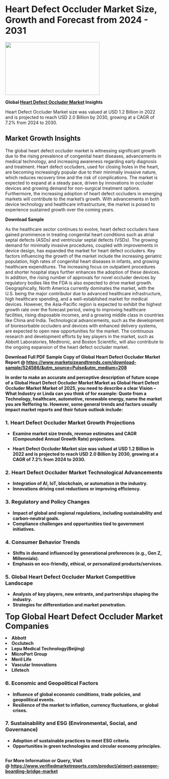 <H1>Heart Defect Occluder Market Size, Growth and Forecast from 2024 - 2031</H1><img class="aligncenter size-medium wp-image-584254" src="https://thirdeyenews.in/wp-content/uploads/2024/09/Global-Market-Research-300x168.jpeg" alt="" width="300" height="168" /><p><strong>Global&nbsp;<a href="https://www.marketsizeandtrends.com/download-sample/524586/&amp;utm_source=Pulse&amp;utm_medium=208">Heart Defect Occluder Market</a> Insights</strong></p><p>Heart Defect Occluder Market size was valued at USD 1.2 Billion in 2022 and is projected to reach USD 2.0 Billion by 2030, growing at a CAGR of 7.2% from 2024 to 2030.</p><p><h2>Market Growth Insights</h2> <p>The global heart defect occluder market is witnessing significant growth due to the rising prevalence of congenital heart diseases, advancements in medical technology, and increasing awareness regarding early diagnosis and treatment. Heart defect occluders, used for closing holes in the heart, are becoming increasingly popular due to their minimally invasive nature, which reduces recovery time and the risk of complications. The market is expected to expand at a steady pace, driven by innovations in occluder devices and growing demand for non-surgical treatment options. Furthermore, the increasing adoption of heart defect occluders in emerging markets will contribute to the market’s growth. With advancements in both device technology and healthcare infrastructure, the market is poised to experience sustained growth over the coming years.</p> <p><strong>Download Sample</strong></p> <p>As the healthcare sector continues to evolve, heart defect occluders have gained prominence in treating congenital heart conditions such as atrial septal defects (ASDs) and ventricular septal defects (VSDs). The growing demand for minimally invasive procedures, coupled with improvements in device design, has expanded the market for heart defect occluders. Key factors influencing the growth of the market include the increasing geriatric population, high rates of congenital heart diseases in infants, and growing healthcare expenditures. The increasing focus on outpatient procedures and shorter hospital stays further enhances the adoption of these devices. In addition, the rising number of approvals for novel occluder devices by regulatory bodies like the FDA is also expected to drive market growth. Geographically, North America currently dominates the market, with the U.S. being the major contributor due to advanced healthcare infrastructure, high healthcare spending, and a well-established market for medical devices. However, the Asia-Pacific region is expected to exhibit the highest growth rate over the forecast period, owing to improving healthcare facilities, rising disposable incomes, and a growing middle class in countries like China and India. Technological advancements, such as the development of bioresorbable occluders and devices with enhanced delivery systems, are expected to open new opportunities for the market. The continuous research and development efforts by key players in the market, such as Abbott Laboratories, Medtronic, and Boston Scientific, will also contribute to the ongoing expansion of the heart defect occluder market.</p> <p><strong></p><p><span class=""><strong>Download Full PDF Sample Copy of Global Heart Defect Occluder Market Report</strong> @ <a href="https://www.marketsizeandtrends.com/download-sample/524586/&amp;utm_source=Pulse&amp;utm_medium=208" target="_blank">https://www.marketsizeandtrends.com/download-sample/524586/&amp;utm_source=Pulse&amp;utm_medium=208</a></span></p><p>In order to make an accurate and perceptive description of future scope of a Global&nbsp;Heart Defect Occluder Market Market as Global&nbsp;Heart Defect Occluder Market Market of 2025, you need to describe a clear Vision &ndash; What Industry or Linda can you think of for example: Quote from a Technology, healthcare, automotive, renewable energy, name the market you are Reffering to. However, some general trends and factors usually impact market reports and their future outlook include:</p><h3>1.&nbsp;<strong>Heart Defect Occluder Market Growth Projections</strong></h3><ul><li>Examine market size trends, revenue estimates and CAGR (Compounded Annual Growth Rate) projections.</li><li><p>Heart Defect Occluder Market size was valued at USD 1.2 Billion in 2022 and is projected to reach USD 2.0 Billion by 2030, growing at a CAGR of 7.2% from 2024 to 2030.</p></li></ul><h3>2.&nbsp;<strong>Heart Defect Occluder Market Technological Advancements</strong></h3><ul><li>Integration of AI, IoT, blockchain, or automation in the industry.</li><li>Innovations driving cost reductions or improving efficiency.</li></ul><h3>3.&nbsp;<strong>Regulatory and Policy Changes</strong></h3><ul><li>Impact of global and regional regulations, including sustainability and carbon-neutral goals.</li><li>Compliance challenges and opportunities tied to government initiatives.</li></ul><h3>4.&nbsp;<strong>Consumer Behavior Trends</strong></h3><ul><li>Shifts in demand influenced by generational preferences (e.g., Gen Z, Millennials).</li><li>Emphasis on eco-friendly, ethical, or personalized products/services.</li></ul><h3>5.&nbsp;<strong>Global Heart Defect Occluder Market Competitive Landscape</strong></h3><ul><li>Analysis of key players, new entrants, and partnerships shaping the industry.</li><li>Strategies for differentiation and market penetration.</li></ul><p data-pm-slice="1 1 []"><span style="color: inherit; font-family: inherit; font-size: 25px;">Top Global Heart Defect Occluder Market Companies</span></p><div class="" data-test-id=""><p><li>Abbott</li><li> Occlutech</li><li> Lepu Medical Technology(Beijing)</li><li> MicroPort Group</li><li> Meril Life</li><li> Vascular Innovations</li><li> Lifetech</li></p></div><h3>6.&nbsp;<strong>Economic and Geopolitical Factors</strong></h3><ul><li>Influence of global economic conditions, trade policies, and geopolitical events.</li><li>Resilience of the market to inflation, currency fluctuations, or global crises.</li></ul><h3>7.&nbsp;<strong>Sustainability and ESG (Environmental, Social, and Governance)</strong></h3><ul><li>Adoption of sustainable practices to meet ESG criteria.</li><li>Opportunities in green technologies and circular economy principles.</li></ul><h2><strong style="font-size: 14px;">For More Information or Query, Visit @&nbsp;</strong><a style="background-color: #ffffff; font-size: 14px;" href="https://www.marketsizeandtrends.com/report/heart-defect-occluder-market/" target="_blank">https://www.verifiedmarketreports.com/product/airport-passenger-boarding-bridge-market</a></h2>
